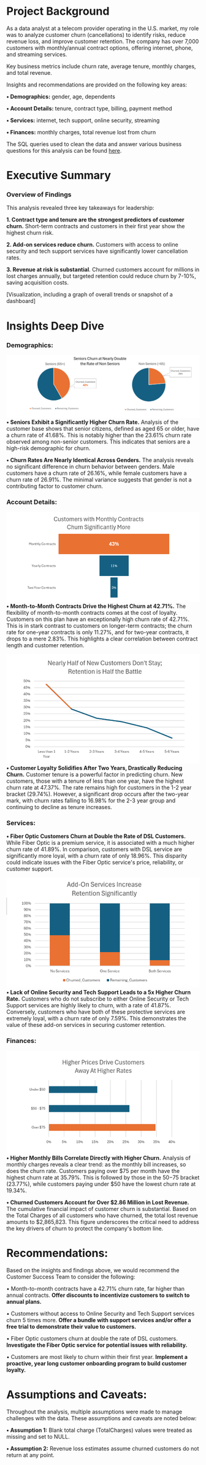 # Project Background
As a data analyst at a telecom provider operating in the U.S. market, my role was to analyze customer churn (cancellations) to identify risks, reduce revenue loss, and improve customer retention. The company has over 7,000 customers with monthly/annual contract options, offering internet, phone, and streaming services. 

Key business metrics include churn rate, average tenure, monthly charges, and total revenue.

Insights and recommendations are provided on the following key areas:

**• Demographics:** gender, age, dependents

**• Account Details:** tenure, contract type, billing, payment method

**• Services:** internet, tech support, online security, streaming

**• Finances:** monthly charges, total revenue lost from churn

The SQL queries used to clean the data and answer various business questions for this analysis can be found [here](https://github.com/jackieclayton1/customer-churn-analysis/blob/main/churn_sql_queries).

# Executive Summary
### Overview of Findings

This analysis revealed three key takeaways for leadership:

**1. Contract type and tenure are the strongest predictors of customer churn.** Short-term contracts and customers in their first year show the highest churn risk.

**2. Add-on services reduce churn.** Customers with access to online security and tech support services have significantly lower cancellation rates.

**3. Revenue at risk is substantial**. Churned customers account for millions in lost charges annually, but targeted retention could reduce churn by 7-10%, saving acquisition costs.

[Visualization, including a graph of overall trends or snapshot of a dashboard]

# Insights Deep Dive
### Demographics:
![](images/Screenshot%202025-10-28%20211133.png)
**• Seniors Exhibit a Significantly Higher Churn Rate.** Analysis of the customer base shows that senior citizens, defined as aged 65 or older, have a churn rate of 41.68%. This is notably higher than the 23.61% churn rate observed among non-senior customers. This indicates that seniors are a high-risk demographic for churn.

**• Churn Rates Are Nearly Identical Across Genders.** The analysis reveals no significant difference in churn behavior between genders. Male customers have a churn rate of 26.16%, while female customers have a churn rate of 26.91%. The minimal variance suggests that gender is not a contributing factor to customer churn.

### Account Details:
![](images/Screenshot%202025-10-29%20213557.png)
**• Month-to-Month Contracts Drive the Highest Churn at 42.71%.** The flexibility of month-to-month contracts comes at the cost of loyalty. Customers on this plan have an exceptionally high churn rate of 42.71%. This is in stark contrast to customers on longer-term contracts; the churn rate for one-year contracts is only 11.27%, and for two-year contracts, it drops to a mere 2.83%. This highlights a clear correlation between contract length and customer retention.

![](images/Screenshot%202025-10-29%20213532.png)
**• Customer Loyalty Solidifies After Two Years, Drastically Reducing Churn.** Customer tenure is a powerful factor in predicting churn. New customers, those with a tenure of less than one year, have the highest churn rate at 47.37%. The rate remains high for customers in the 1-2 year bracket (29.74%). However, a significant drop occurs after the two-year mark, with churn rates falling to 16.98% for the 2-3 year group and continuing to decline as tenure increases.

### Services:
**• Fiber Optic Customers Churn at Double the Rate of DSL Customers.** While Fiber Optic is a premium service, it is associated with a much higher churn rate of 41.89%. In comparison, customers with DSL service are significantly more loyal, with a churn rate of only 18.96%. This disparity could indicate issues with the Fiber Optic service's price, reliability, or customer support.

![](images/Screenshot%202025-10-29%20213445.png)
**• Lack of Online Security and Tech Support Leads to a 5x Higher Churn Rate.** Customers who do not subscribe to either Online Security or Tech Support services are highly likely to churn, with a rate of 41.87%. Conversely, customers who have both of these protective services are extremely loyal, with a churn rate of only 7.59%. This demonstrates the value of these add-on services in securing customer retention.

### Finances:
![](images/Screenshot%202025-10-29%20213618.png)
**• Higher Monthly Bills Correlate Directly with Higher Churn.** Analysis of monthly charges reveals a clear trend: as the monthly bill increases, so does the churn rate. Customers paying over $75 per month have the highest churn rate at 35.79%. This is followed by those in the $50-$75 bracket (23.77%), while customers paying under $50 have the lowest churn rate at 19.34%.

**• Churned Customers Account for Over $2.86 Million in Lost Revenue.** The cumulative financial impact of customer churn is substantial. Based on the Total Charges of all customers who have churned, the total lost revenue amounts to $2,865,823. This figure underscores the critical need to address the key drivers of churn to protect the company's bottom line.

# Recommendations:
Based on the insights and findings above, we would recommend the Customer Success Team to consider the following:

• Month-to-month contracts have a 42.71% churn rate, far higher than annual contracts. **Offer discounts to incentivize customers to switch to annual plans.**

• Customers without access to Online Security and Tech Support services churn 5 times more. **Offer a bundle with support services and/or offer a free trial to demonstrate their value to customers.**

• Fiber Optic customers churn at double the rate of DSL customers. **Investigate the Fiber Optic service for potential issues with reliability.**

• Customers are most likely to churn within their first year. **Implement a proactive, year long customer onboarding program to build customer loyalty.**

# Assumptions and Caveats:
Throughout the analysis, multiple assumptions were made to manage challenges with the data. These assumptions and caveats are noted below:

**• Assumption 1:** Blank total charge (TotalCharges) values were treated as missing and set to NULL.

**• Assumption 2:** Revenue loss estimates assume churned customers do not return at any point.
